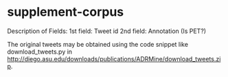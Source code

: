 # supplement-corpus

Description of Fields:
1st field: Tweet id
2nd field: Annotation (Is PET?)

The original tweets may be obtained using the code snippet like download_tweets.py in http://diego.asu.edu/downloads/publications/ADRMine/download_tweets.zip.
